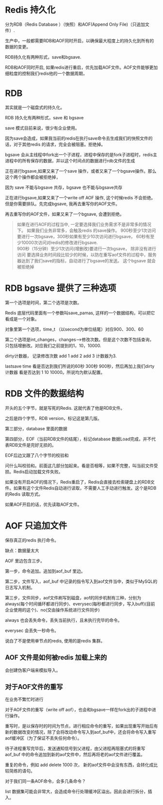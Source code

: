 # Redis 持久化

分为RDB（Redis Database ）（快照）和AOF(Append Only File)（只追加文件）.

生产中，一般都需要RDB和AOF同时开启，以确保最大程度上的持久化到所有的数据的变更。

RDB持久化有两种形式，save和bgsave.

RDB和AOF同时开启, 如果redis进行重启，优先加载AOF文件。AOF文件能够更加细粒度的控制我们redis他的一个数据周期，

# RDB

其实就是一个磁盘式的持久化。

RDB 持久化有两种形式，save 和 bgsave

save 模式目前来说，很少有企业使用。

因为save会造成，如果我当前的redis在执行save命令去生成我们的快照文件的话，对于其他redis 的请求，完全会被阻塞。拒绝掉。

bgsave 会从主线程中fork出一个子进程，进程中保存的是fork子进程时，redis主进程中的所有保存的数据，并以这个时间点的数据进行rdb文件的生成

正在进行bgsave,如果又来了一个save 操作，或者又来了一个bgsave操作。那么这个两个操作都会被拒绝掉，

因为 save 不能与bgsave 共存，bgsave 也不能与bgsave共存

正在进行bgsave,如果又来了一个write off AOF 操作, 这个时候redis 不会拒绝。但是你需要排队。先完成bgsave, 我再去重写你的AOF文件。

再去重写你的AOF文件，如果又来了一个bgsave, 会遭到拒绝。

> 如果在进行AOF的过程当中, 一定要选择我们业务需求不是非常多的情况下。
> 如果我们业务非常多，会触及redis 的save操作。
> 900秒至少1次访问要进行一次bgsave，300秒如果有至少10次访问进行bgsave， 60秒有至少10000次访问对redis的修改进行bgsave.  
>  900秒（15分钟）至少1次访问(增删改)要进行一次bgsave， 除非没有进行访问
> 要选择业务时间段比较少的时候，以防在重写aof文件的过程中，服务器达到了我们save的指标，自动进行了bgsave的发送。
> 这个bgsave 就会被拒绝掉

# RDB bgsave 提供了三种选项

第一个选项是时间，第二个选项是次数。

Redis 底层代码里面有一个参数叫save_pamas, 这样的一个数据结构，可以把它看成是一个对象。

对象里第一个选项，time_t （以second为单位结尾）对应900、300、60

第二个选项是int_changes，changes-->修改次数。但是这个次数不包括查询，只包括增删改。对应我们之前提到的1，10，10000.

dirty计数器， 记录修改次数   add 1   add 2  add 3   计数器为3.

lastsave time  看是否达到我们所说的60秒 300秒 900秒，然后再加上我们dirty计数器 看是否达到 1 10 10000。所说均为默认配置。


# RDB 文件的数据结构

开头的五个字节，就是写死的Redis.  这就代表了他是RDB文件。

之后是四个字节，RDB version，标记这是第几版。 

第三部分，database 里面的数据

第四部分，EOF（当前RDB文件的结尾），标记database 数据Load完成，并不代表RDB文件是完好无损的。

EOF后边又跟了八个字节的校验和

问什么叫校验和。前面这几部分加起来。看是否相等，如果不完整，叫当前文件受损。Redis启动加载文件失败。


如果没有开启AOF的情况下，Redis重启了，Redis会直接去检索硬盘上的RDB文件。如果有这个文件Redis自动进行读取，不需要人工手动进行触发。这个是RDB的Redis 读取方式。

如果AOF开启的话，优先读取AOF文件。

# AOF 只追加文件

保存真正的redis 执行命令。

缺点：数据量太大

AOF 里边包含三步。

第一步，命令追加。追加到aof_buf 里边。

第二步，文件写入，aof_buf 中记录的指令写入到aof文件当中，类似于MySQL的日志写入机制。

第三步，文件同步，aof文件刷写到磁盘，aof的同步机制有三种，分别为always(每个时间循环都进行同步)、everysec(每秒都进行同步，写入buff)(目前企业使用的这个)、no(交由操作系统进行文件同步)

always 也会丢失命令，丢失当前执行，且未执行完毕的命令。

everysec 会丢失一秒命令。

说白了不是使用单节点的redis, 使用的是redis 集群。

## AOF 文件是如何被redis 加载上来的

会创建伪客户端来模拟导入。

## 对于AOF文件的重写

在业务不繁忙时进行

对于AOF文件的重写（write off aof），也会和bgsave一样在fork出的子进程中进行操作。

重写时，是以保存时的时间为节点，进行相应命令的重写，如果出现重写开始后有新的数据改变的情况，除了会将改动命令写入到aof_buf中，还会将命令写入重写aof缓冲区（为了保证不丢失任何命令）。

待子进程重写完毕后，发送通知信号到父进程，由父进程再阻塞式的将重写aof_buf 中的命令追加到新的aof文件中，然后再将老的aof文件进行覆盖。


重复的命令，例如 add delete 1000 次， 新的aof文件中会没有东西，会转化成比较简练的语句。

对于我们同一条AOF命令，会多几条命令？

list 数据集可能会非常大，会造成命令行处理缓冲区溢出。因此会进行拆分，插入。

